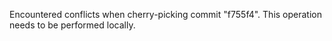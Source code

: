 
Encountered conflicts when cherry-picking commit "f755f4". This operation needs to be performed locally.
